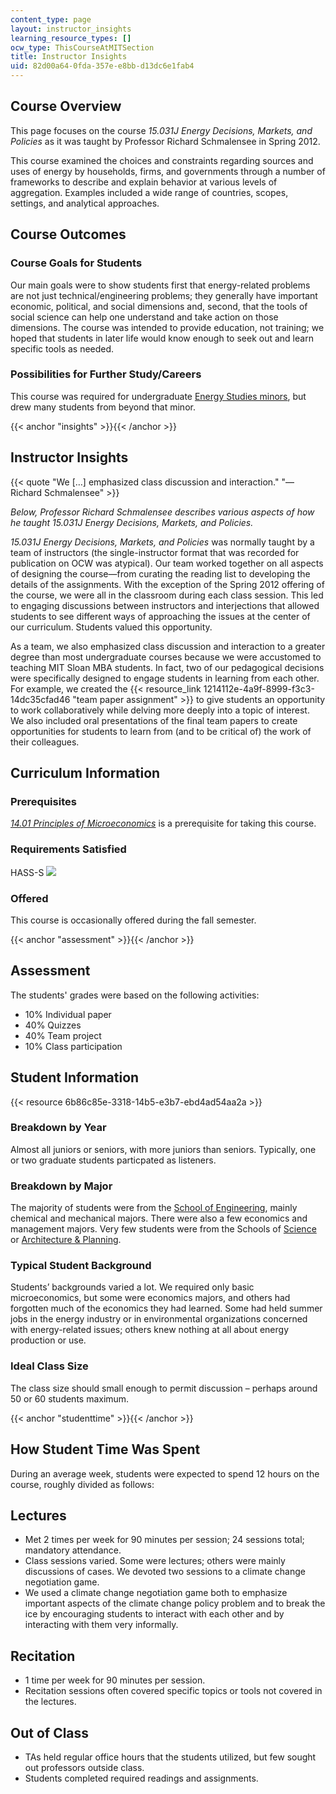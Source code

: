 ```yaml
---
content_type: page
layout: instructor_insights
learning_resource_types: []
ocw_type: ThisCourseAtMITSection
title: Instructor Insights
uid: 82d00a64-0fda-357e-e8bb-d13dc6e1fab4
---
```


Course Overview
---------------

This page focuses on the course _15.031J Energy Decisions, Markets, and Policies_ as it was taught by Professor Richard Schmalensee in Spring 2012.

This course examined the choices and constraints regarding sources and uses of energy by households, firms, and governments through a number of frameworks to describe and explain behavior at various levels of aggregation. Examples included a wide range of countries, scopes, settings, and analytical approaches.

Course Outcomes
---------------

### Course Goals for Students

Our main goals were to show students first that energy-related problems are not just technical/engineering problems; they generally have important economic, political, and social dimensions and, second, that the tools of social science can help one understand and take action on those dimensions. The course was intended to provide education, not training; we hoped that students in later life would know enough to seek out and learn specific tools as needed.

### Possibilities for Further Study/Careers

This course was required for undergraduate [Energy Studies minors](http://mitei.mit.edu/education/energy-minor), but drew many students from beyond that minor.

{{< anchor "insights" >}}{{< /anchor >}}

Instructor Insights
-------------------

{{< quote "We […] emphasized class discussion and interaction." "—Richard Schmalensee" >}}

_Below, Professor Richard Schmalensee describes various aspects of how he taught _15.031J Energy Decisions, Markets, and Policies_._

_15.031J Energy Decisions, Markets, and Policies_ was normally taught by a team of instructors (the single-instructor format that was recorded for publication on OCW was atypical). Our team worked together on all aspects of designing the course—from curating the reading list to developing the details of the assignments. With the exception of the Spring 2012 offering of the course, we were all in the classroom during each class session. This led to engaging discussions between instructors and interjections that allowed students to see different ways of approaching the issues at the center of our curriculum. Students valued this opportunity.

As a team, we also emphasized class discussion and interaction to a greater degree than most undergraduate courses because we were accustomed to teaching MIT Sloan MBA students. In fact, two of our pedagogical decisions were specifically designed to engage students in learning from each other. For example, we created the {{< resource_link 1214112e-4a9f-8999-f3c3-14dc35cfad46 "team paper assignment" >}} to give students an opportunity to work collaboratively while delving more deeply into a topic of interest. We also included oral presentations of the final team papers to create opportunities for students to learn from (and to be critical of) the work of their colleagues.

Curriculum Information
----------------------

### Prerequisites

[_14.01 Principles of Microeconomics_](/courses/14-01sc-principles-of-microeconomics-fall-2011/) is a prerequisite for taking this course.

### Requirements Satisfied

HASS-S ![](/images/educator/icon-question-hass-s.png)

### Offered

This course is occasionally offered during the fall semester.

{{< anchor "assessment" >}}{{< /anchor >}}

Assessment
----------

The students' grades were based on the following activities:

- 10% Individual paper
- 40% Quizzes
- 40% Team project
- 10% Class participation

Student Information
-------------------

{{< resource 6b86c85e-3318-14b5-e3b7-ebd4ad54aa2a >}}

### Breakdown by Year

Almost all juniors or seniors, with more juniors than seniors. Typically, one or two graduate students particpated as listeners.  

### Breakdown by Major

The majority of students were from the [School of Engineering](http://engineering.mit.edu/), mainly chemical and mechanical majors. There were also a few economics and management majors. Very few students were from the Schools of [Science](http://science.mit.edu/) or [Architecture & Planning](http://sap.mit.edu/).

### Typical Student Background

Students’ backgrounds varied a lot. We required only basic microeconomics, but some were economics majors, and others had forgotten much of the economics they had learned. Some had held summer jobs in the energy industry or in environmental organizations concerned with energy-related issues; others knew nothing at all about energy production or use.

### Ideal Class Size

The class size should small enough to permit discussion – perhaps around 50 or 60 students maximum.

{{< anchor "studenttime" >}}{{< /anchor >}}

How Student Time Was Spent
--------------------------

During an average week, students were expected to spend 12 hours on the course, roughly divided as follows:

Lectures
--------

*   Met 2 times per week for 90 minutes per session; 24 sessions total; mandatory attendance.
*   Class sessions varied. Some were lectures; others were mainly discussions of cases. We devoted two sessions to a climate change negotiation game.
*   We used a climate change negotiation game both to emphasize important aspects of the climate change policy problem and to break the ice by encouraging students to interact with each other and by interacting with them very informally.

Recitation
----------

*   1 time per week for 90 minutes per session.
*   Recitation sessions often covered specific topics or tools not covered in the lectures.

Out of Class
------------

*   TAs held regular office hours that the students utilized, but few sought out professors outside class.
*   Students completed required readings and assignments.